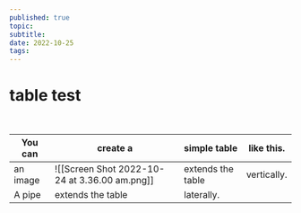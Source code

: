 ```yaml
---
published: true
topic: 
subtitle: 
date: 2022-10-25
tags: 
---
```


# table test

<br>



| You can  | create a                                      | simple table      | like this.  |
| -------- | --------------------------------------------- | ----------------- | ----------- |
| an image | ![[Screen Shot 2022-10-24 at 3.36.00 am.png]] | extends the table | vertically. |
| A pipe   | extends the table                             | laterally.        |             |

